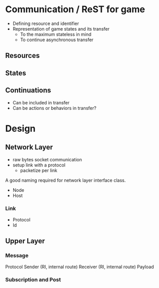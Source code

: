 # Communication / ReST for game 

 - Defining resource and identifier
 - Representation of game states and its transfer
   - To the maximum stateless in mind 
   - To continue asynchronous transfer

## Resources


## States 


## Continuations 

 - Can be included in transfer
 - Can be actions or behaviors in transfer? 


# Design 

## Network Layer

 - raw bytes socket communication 
 - setup link with a protocol
   - packetize per link

A good naming required for network layer interface class.

 - Node 
 - Host 

### Link 

 - Protocol 
 - Id

## Upper Layer

### Message

   Protocol
   Sender (RI, internal route)
   Receiver (RI, internal route)
   Payload

### Subscription and Post 

 








  

